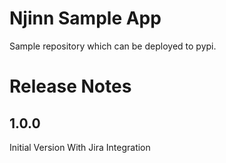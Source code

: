 # Njinn Sample App

Sample repository which can be deployed to pypi.

# Release Notes

## 1.0.0
Initial Version
With Jira Integration
